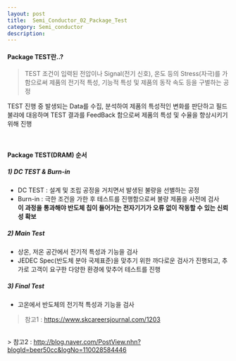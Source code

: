 ```yaml
---
layout: post
title:  Semi_Conductor_02_Package_Test
category: Semi_conductor 
description: 
---
```


#### <span class="red">Package TEST</span>란..?

> TEST 조건이 입력된 전압이나 Signal(전기 신호), 온도 등의 Stress(자극)를 가함으로써 제품의 전기적 특성, 기능적 특성 및 제품의 동작 속도 등을 구별하는 공정

TEST 진행 중 발생되는 Data를 수집, 분석하여 제품의 특성적인 변화를 판단하고 필드 불랴에 대응하며 TEST 결과를 FeedBack 함으로써 제품의 특성 및 수율을 향상시키기 위해 진행

<br>

#### <span class="red">Package TEST(DRAM)</span> 순서

##### 1) DC TEST & Burn-in
- DC TEST : 설계 및 조립 공정을 거치면서 발생된 불량을 선별하는 공정
- Burn-in : 극한 조건을 가한 후 테스트를 진행함으로써 불량 제품을 사전에 검사<br>
<span class="blue"><b>이 과정을 통과해야 반도체 칩이 들어가는 전자기기가 오류 없이 작동할 수 있는 신뢰성 확보</b></span>

##### 2) Main Test
- 상온, 저온 공간에서 전기적 특성과 기능을 검사
- JEDEC Spec(반도체 분야 국제표준)을 맞추기 위한 까다로운 검사가 진행되고, 추가로 고객이 요구한 다양한 환경에 맞추어 테스트를 진행

##### 3) Final Test
- 고온에서 반도체의 전기적 특성과 기능을 검사

> 참고1 : <a href="https://www.skcareersjournal.com/1203" target="_blank">
    https://www.skcareersjournal.com/1203 </a>
  <br>
> 참고2 : <a href="http://blog.naver.com/PostView.nhn?blogId=beer50cc&logNo=110028584446" target="_blank"> http://blog.naver.com/PostView.nhn?blogId=beer50cc&logNo=110028584446 </a>